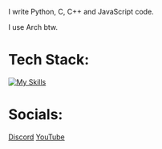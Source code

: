 I write Python, C, C++ and JavaScript code.

I use Arch btw.

# Tech Stack:
[![My Skills](https://skillicons.dev/icons?i=javascript,python,c,cpp,arch,neovim,raspberrypi,bash,vscode,git)](https://skillicons.dev)

# Socials:
[Discord](https://discord.gg/w97xccJGEY) [YouTube](https://youtube.com/@Spelis)

